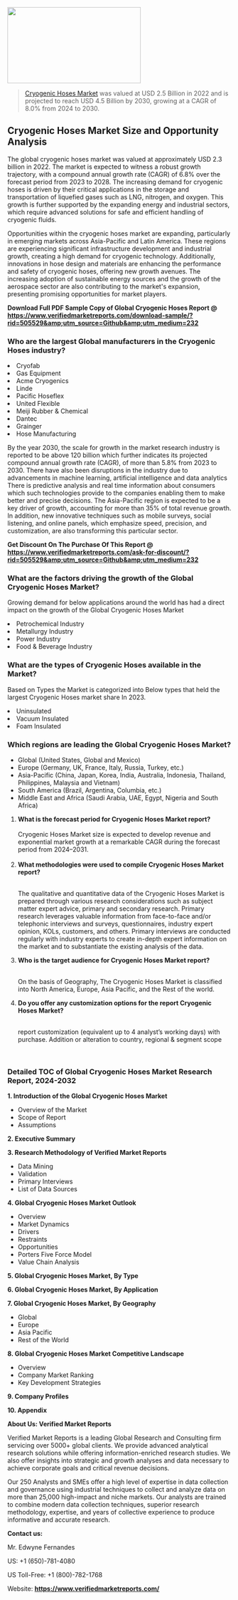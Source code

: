 <img src="https://ffe5etoiles.com/wp-content/uploads/2024/12/MST1-300x171.png" alt="" width="300" height="171" class="alignnone size-medium wp-image-20088" /><blockquote><p><p><a href="https://www.verifiedmarketreports.com/download-sample/?rid=505529&utm_source=Github&utm_medium=232" target="_blank">Cryogenic Hoses Market</a> was valued at USD 2.5 Billion in 2022 and is projected to reach USD 4.5 Billion by 2030, growing at a CAGR of 8.0% from 2024 to 2030.</p></blockquote><p><h2>Cryogenic Hoses Market Size and Opportunity Analysis</h2><p>The global cryogenic hoses market was valued at approximately USD 2.3 billion in 2022. The market is expected to witness a robust growth trajectory, with a compound annual growth rate (CAGR) of 6.8% over the forecast period from 2023 to 2028. The increasing demand for cryogenic hoses is driven by their critical applications in the storage and transportation of liquefied gases such as LNG, nitrogen, and oxygen. This growth is further supported by the expanding energy and industrial sectors, which require advanced solutions for safe and efficient handling of cryogenic fluids.</p><p>Opportunities within the cryogenic hoses market are expanding, particularly in emerging markets across Asia-Pacific and Latin America. These regions are experiencing significant infrastructure development and industrial growth, creating a high demand for cryogenic technology. Additionally, innovations in hose design and materials are enhancing the performance and safety of cryogenic hoses, offering new growth avenues. The increasing adoption of sustainable energy sources and the growth of the aerospace sector are also contributing to the market's expansion, presenting promising opportunities for market players.</p></p><p class=""><strong>Download Full PDF Sample Copy of Global Cryogenic Hoses Report @ <a href="https://www.verifiedmarketreports.com/download-sample/?rid=505529&amp;utm_source=Github&amp;utm_medium=232" target="_blank">https://www.verifiedmarketreports.com/download-sample/?rid=505529&amp;utm_source=Github&amp;utm_medium=232</a></strong></p><h3 id="" class="">Who are the largest Global manufacturers in the Cryogenic Hoses industry?</h3><p><li>Cryofab</li><li> Gas Equipment</li><li> Acme Cryogenics</li><li> Linde</li><li> Pacific Hoseflex</li><li> United Flexible</li><li> Meiji Rubber & Chemical</li><li> Dantec</li><li> Grainger</li><li> Hose Manufacturing</li></p><div class=""><div class="" dir="" data-message-author-role="" data-message-id="" data-message-model-slug=""><div class=""><div class=""><div class=""><div class="" dir="" data-message-author-role="" data-message-id="" data-message-model-slug=""><div class=""><div class=""><p>By the year 2030, the scale for growth in the market research industry is reported to be above 120 billion which further indicates its projected compound annual growth rate (CAGR), of more than 5.8% from 2023 to 2030. There have also been disruptions in the industry due to advancements in machine learning, artificial intelligence and data analytics There is predictive analysis and real time information about consumers which such technologies provide to the companies enabling them to make better and precise decisions. The Asia-Pacific region is expected to be a key driver of growth, accounting for more than 35% of total revenue growth. In addition, new innovative techniques such as mobile surveys, social listening, and online panels, which emphasize speed, precision, and customization, are also transforming this particular sector.</p><p><strong>Get Discount On The Purchase Of This Report @&nbsp; <a href="https://www.verifiedmarketreports.com/ask-for-discount/?rid=505529&amp;utm_source=Github&amp;utm_medium=232" target="_blank">https://www.verifiedmarketreports.com/ask-for-discount/?rid=505529&amp;utm_source=Github&amp;utm_medium=232</a></strong></p></div></div></div></div></div></div></div></div><h3 id="" class="">What are the factors driving the growth of the Global Cryogenic Hoses Market?</h3><p id="" class="">Growing demand for below applications around the world has had a direct impact on the growth of the Global Cryogenic Hoses Market</p><p id="" class=""><li>Petrochemical Industry</li><li> Metallurgy Industry</li><li> Power Industry</li><li> Food & Beverage Industry</li></p><h3 id="" class="">What are the types of Cryogenic Hoses available in the Market?</h3><p id="" class="">Based on Types the Market is categorized into Below types that held the largest Cryogenic Hoses market share In 2023.</p><p id="" class=""><li>Uninsulated</li><li> Vacuum Insulated</li><li> Foam Insulated</li></p><h3 id="" class="">Which regions are leading the Global Cryogenic Hoses Market?</h3><ul><li>Global (United States, Global and Mexico)</li><li>Europe (Germany, UK, France, Italy, Russia, Turkey, etc.)</li><li>Asia-Pacific (China, Japan, Korea, India, Australia, Indonesia, Thailand, Philippines, Malaysia and Vietnam)</li><li>South America (Brazil, Argentina, Columbia, etc.)</li><li>Middle East and Africa (Saudi Arabia, UAE, Egypt, Nigeria and South Africa)</li></ul><p><ol><li><strong>What is the forecast period for Cryogenic Hoses Market report?<br /></strong><br /><span data-sheets-root="1" data-sheets-value="{&quot;1&quot;:2,&quot;2&quot;:&quot;XXXX size is expected to develop revenue and exponential market growth at a remarkable CAGR during the forecast period from 2024&ndash;2030.&quot;}" data-sheets-userformat="{&quot;2&quot;:12674,&quot;4&quot;:{&quot;1&quot;:2,&quot;2&quot;:16776960},&quot;10&quot;:2,&quot;11&quot;:0,&quot;15&quot;:&quot;Arial&quot;,&quot;16&quot;:12}">Cryogenic Hoses Market size is expected to develop revenue and exponential market growth at a remarkable CAGR during the forecast period from 2024&ndash;2031.</span><br /><br /></li><li><strong>What methodologies were used to compile Cryogenic Hoses Market report?<br /><br /></strong><p>The qualitative and quantitative data of the&nbsp;Cryogenic Hoses Market is prepared through various research considerations such as subject matter expert advice, primary and secondary research. Primary research leverages valuable information from face-to-face and/or telephonic interviews and surveys, questionnaires, industry expert opinion, KOLs, customers, and others. Primary interviews are conducted regularly with industry experts to create in-depth expert information on the market and to substantiate the existing analysis of the data.&nbsp;</p></li><li><strong>Who is the target audience for Cryogenic Hoses Market report?<br /><br /></strong><p>On the basis of Geography, The&nbsp;Cryogenic Hoses Market is classified into North America, Europe, Asia Pacific, and the Rest of the world.</p></li><li><strong>Do you offer any customization options for the report Cryogenic Hoses Market?<br /><br /></strong><p>report customization (equivalent up to 4 analyst&rsquo;s working days) with purchase. Addition or alteration to country, regional &amp; segment scope</p><p>&nbsp;</p></li></ol></p><h3 id="" class="">Detailed TOC of Global Cryogenic Hoses Market Research Report, 2024-2032</h3><p id="" class=""><strong>1. Introduction of the Global Cryogenic Hoses Market</strong></p><ul><li>Overview of the Market</li><li>Scope of Report</li><li>Assumptions</li></ul><p id="" class=""><strong>2. Executive Summary</strong></p><p id="" class=""><strong>3. Research Methodology of&nbsp;Verified Market Reports</strong></p><ul><li>Data Mining</li><li>Validation</li><li>Primary Interviews</li><li>List of Data Sources</li></ul><p id="" class=""><strong>4. Global Cryogenic Hoses Market Outlook</strong></p><ul><li>Overview</li><li>Market Dynamics</li><li>Drivers</li><li>Restraints</li><li>Opportunities</li><li>Porters Five Force Model</li><li>Value Chain Analysis</li></ul><p id="" class=""><strong>5. Global Cryogenic Hoses Market, By&nbsp;Type</strong></p><p id="" class=""><strong>6. Global Cryogenic Hoses Market, By Application</strong></p><p id="" class=""><strong>7. Global Cryogenic Hoses Market, By Geography</strong></p><ul><li>Global</li><li>Europe</li><li>Asia Pacific</li><li>Rest of the World</li></ul><p id="" class=""><strong>8. Global Cryogenic Hoses Market Competitive Landscape</strong></p><ul><li>Overview</li><li>Company Market Ranking</li><li>Key Development Strategies</li></ul><p id="" class=""><strong>9. Company Profiles</strong></p><p id="" class=""><strong>10. Appendix</strong></p><p id="" class=""><strong>About Us: Verified Market Reports</strong></p><p id="" class="">Verified Market Reports is a leading Global Research and Consulting firm servicing over 5000+ global clients. We provide advanced analytical research solutions while offering information-enriched research studies. We also offer insights into strategic and growth analyses and data necessary to achieve corporate goals and critical revenue decisions.</p><p id="" class="">Our 250 Analysts and SMEs offer a high level of expertise in data collection and governance using industrial techniques to collect and analyze data on more than 25,000 high-impact and niche markets. Our analysts are trained to combine modern data collection techniques, superior research methodology, expertise, and years of collective experience to produce informative and accurate research.</p><p id="" class=""><strong>Contact us:</strong></p><p id="" class="">Mr. Edwyne Fernandes</p><p id="" class="">US: +1 (650)-781-4080</p><p id="" class="">US Toll-Free: +1 (800)-782-1768</p><p id="" class="">Website: <a target="" data-test-app-aware-link=""><strong>https://www.verifiedmarketreports.com/</strong></a></p>
